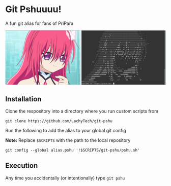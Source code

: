 Git Pshuuuu!
===============
A fun git alias for fans of PriPara

![Pshuuu!](/images/preview.png)

Installation
---------------
Clone the respository into a directory where you run custom scripts from

    git clone https://github.com/LachyTech/git-pshu

Run the following to add the alias to your global git config

**Note:** Replace `$SCRIPTS` with the path to the local repository

    git config --global alias.pshu '!$SCRIPTS/git-pshu/pshu.sh'

Execution
---------------
Any time you accidentally (or intentionally) type `git pshu`
